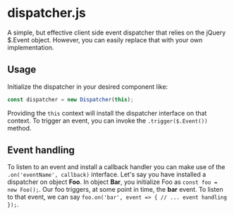 # dispatcher.js
A simple, but effective client side event dispatcher that relies on the jQuery $.Event object.
However, you can easily replace that with your own implementation.

## Usage
Initialize the dispatcher in your desired component like:
```javascript
const dispatcher = new Dispatcher(this);
```
Providing the ```this``` context will install the dispatcher interface on that context.
To trigger an event, you can invoke the ```.trigger($.Event())``` method.

## Event handling
To listen to an event and install a callback handler you can make use of the ```.on('eventName', callback)``` interface.
Let's say you have installed a dispatcher on object **Foo**. In object **Bar**, you initialize Foo as ```const foo = new Foo();```.
Our foo triggers, at some point in time, the **bar** event. To listen to that event, we can say ```foo.on('bar', event => {
  // ... event handling
});```.
